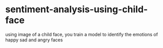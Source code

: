 # sentiment-analysis-using-child-face
using image of a child face, you train a model to identify the emotions of happy sad and angry faces
